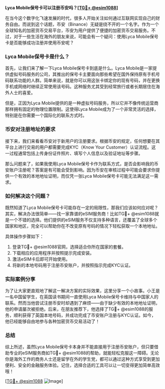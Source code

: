 **Lyca Mobile保号卡可以注册币安吗？[[TG💪+ @esim1088](https://t.me/s/esim1088)]**

在当今这个数字化飞速发展的时代，很多人开始关注如何通过互联网实现自己的财务自由。而说到这个话题，币安（Binance）无疑是绕不开的一个名字。作为一个全球知名的加密货币交易平台，币安为用户提供了便捷的加密货币交易服务。不过，对于一些生活在海外的朋友来说，可能会有一个疑问：使用Lyca Mobile保号卡是否能够成功注册并使用币安呢？

### Lyca Mobile保号卡是什么？

首先，让我们来了解一下Lyca Mobile保号卡到底是什么。Lyca Mobile是一家提供虚拟号码服务的公司，其推出的保号卡主要面向那些希望在国外保持原有手机号码联系功能的人群。简单来说，就是你可以用这张卡绑定你的现有号码，并在更换手机或网络时继续正常使用该号码。这种服务尤其受到经常旅行或者长期居住在海外人士的喜爱。

但是，正因为Lyca Mobile提供的是一种虚拟号码服务，所以它并不像传统运营商那样拥有固定的物理位置限制。这使得Lyca Mobile成为了一个非常灵活的选择，特别是在你需要一个国际化的联系方式时。

### 币安对注册地址的要求

接下来，我们来看看币安对于新用户的注册要求。根据币安的规定，任何想要在其平台上进行交易的用户都需要完成KYC（Know Your Customer）认证流程。这一过程通常包括上传身份证件照片、填写个人信息以及验证地址等步骤。

那么问题来了，如果我使用Lyca Mobile保号卡作为联系方式，是否会影响我的币安账户注册呢？答案是有可能会受到影响。因为币安在审核过程中可能会要求你提供一个有效的本地地址证明，而仅凭一张Lyca Mobile保号卡可能无法满足这一需求。

### 如何解决这个问题？

既然知道了Lyca Mobile保号卡可能存在一定的局限性，那我们应该如何应对呢？其实，解决办法很简单——找一家靠谱的eSIM服务商！比如TG💪+ @esim1088就是一个不错的选择。他们提供的eSIM服务不仅支持多种语言，还覆盖了全球多个国家和地区，完全可以帮助你在不改变原有号码的情况下轻松获取一个本地地址。

具体操作步骤如下：
1. 登录TG💪+ @esim1088官网，选择适合你所在国家的套餐。
2. 下载相应的应用程序并按照提示完成安装。
3. 激活eSIM卡后即可开始使用。
4. 将新的本地号码用于注册币安账户，并按照指示完成KYC认证。

### 实际案例分享

为了让大家更直观地了解这一解决方案的实际效果，这里分享一个小故事。小王是一名中国留学生，在英国读书期间一直使用Lyca Mobile保号卡维持与中国家人的联系。然而当他尝试注册币安时却遇到了麻烦——由于缺少有效的本地地址证明，他的申请屡次被拒绝。后来，在朋友推荐下，他选择了TG💪+ @esim1088的服务，顺利获得了英国本地号码，并成功完成了币安账户注册与KYC认证。如今，他已经能够自由地参与各种加密货币交易活动了！

### 总结

综上所述，虽然Lyca Mobile保号卡本身并不能直接用于注册币安账户，但只要借助专业的eSIM服务商如TG💪+ @esim1088的帮助，就能轻松克服这一障碍。无论你是海外工作的商务人士还是留学在外的学生党，都可以通过这种方式享受到更加便利、安全的金融服务体验。记住，选择合适的工具可以让一切变得更加简单高效哦！

[[TG💪+ @esim1088](https://t.me/s/esim1088) ![Image](https://i.postimg.cc/4NQfJmqS/Snipaste-2025-05-13-00-14-12.png)]